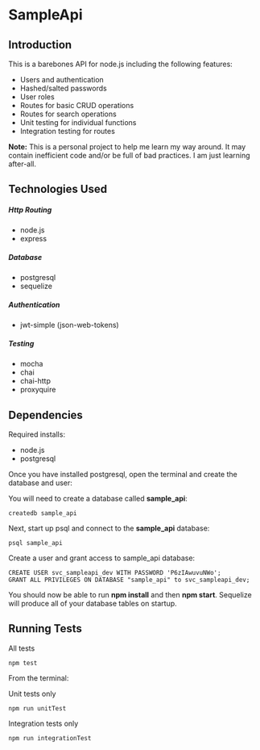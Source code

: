 SampleApi
==========

Introduction
------------

This is a barebones API for node.js including the following features:

  - Users and authentication
  - Hashed/salted passwords
  - User roles
  - Routes for basic CRUD operations
  - Routes for search operations
  - Unit testing for individual functions
  - Integration testing for routes

**Note:** This is a personal project to help me learn my way around. It may contain inefficient code and/or be full of bad practices. I am just learning after-all.

Technologies Used
-----------------

##### Http Routing
  - node.js
  - express
  
##### Database
  - postgresql
  - sequelize
  
##### Authentication
  - jwt-simple (json-web-tokens)
  
##### Testing
  - mocha
  - chai
  - chai-http
  - proxyquire
  
Dependencies
------------
Required installs:
  - node.js
  - postgresql
  
Once you have installed postgresql, open the terminal and create the database and user:

You will need to create a database called **sample_api**:

```shell
createdb sample_api
```

Next, start up psql and connect to the **sample_api** database:

```shell
psql sample_api
```

Create a user and grant access to sample_api database:

```shell
CREATE USER svc_sampleapi_dev WITH PASSWORD 'P6zIAwuvuNWo';
GRANT ALL PRIVILEGES ON DATABASE "sample_api" to svc_sampleapi_dev;
```

You should now be able to run **npm install** and then **npm start**. Sequelize will produce all of your database tables on startup.

Running Tests
-------------

All tests

```shell
npm test
```

From the terminal:

Unit tests only

```shell
npm run unitTest
```

Integration tests only

```shell
npm run integrationTest
```